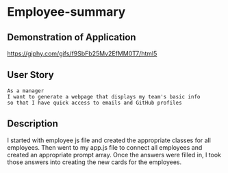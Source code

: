 # Employee-summary

## Demonstration of Application
https://giphy.com/gifs/f9SbFb25Mv2EfMM0T7/html5

## User Story
```
As a manager
I want to generate a webpage that displays my team's basic info
so that I have quick access to emails and GitHub profiles
```

## Description
I started with employee js file and created the appropriate classes for all employees. Then went to my app.js file to connect all employees and created an appropriate prompt array. Once the answers were filled in, I took those answers into creating the new cards for the employees.
